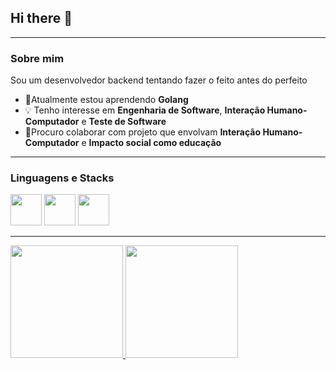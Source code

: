 ## Hi there 👋

---
### Sobre mim

Sou um desenvolvedor backend tentando fazer o feito antes do perfeito

- 🌱Atualmente estou aprendendo **Golang**
- 💡 Tenho interesse em **Engenharia de Software**, **Interação Humano-Computador** e **Teste de Software**
- 👯Procuro colaborar com projeto que envolvam **Interação Humano-Computador** e **Impacto social como educação**

---

### Linguagens e Stacks

<img src="https://cdn.jsdelivr.net/gh/devicons/devicon/icons/go/go-original-wordmark.svg" width="50" height="50"/> <img src="https://cdn.jsdelivr.net/gh/devicons/devicon/icons/java/java-original-wordmark.svg" width="50" height="50"/> <img src="https://cdn.jsdelivr.net/gh/devicons/devicon/icons/vuejs/vuejs-original-wordmark.svg" width="50" height="50"/>

---
<div>
<a href="https://github.com/natantn">
<img height="180em" src="https://github-readme-stats.vercel.app/api/top-langs/?username=natantn&layout=compact&langs_count=7&theme=dracula"/>
<img height="180em" src="https://github-readme-stats.vercel.app/api?username=natantn&show_icons=true&theme=dracula&include_all_commits=true&count_private=true"/>
</div>

<!--
**natantn/natantn** is a ✨ _special_ ✨ repository because its `README.md` (this file) appears on your GitHub profile.

Here are some ideas to get you started:

- 🔭 I’m currently working on ...
- 🌱 I’m currently learning ...
- 👯 I’m looking to collaborate on ...
- 🤔 I’m looking for help with ...
- 💬 Ask me about ...
- 📫 How to reach me: ...
- 😄 Pronouns: ...
- ⚡ Fun fact: ...
-->
